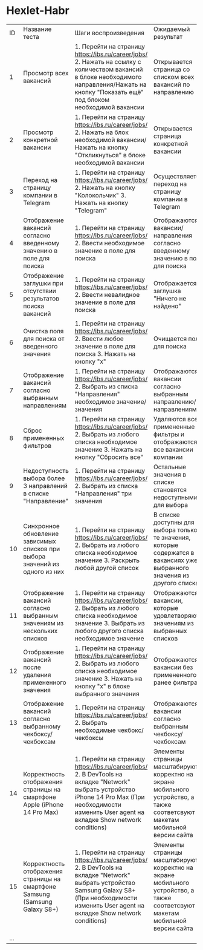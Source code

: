 # Hexlet-Habr

| | | | |
|-|-|-|-|
|ID |Название теста|Шаги воспроизведения|Ожидаемый результат|
|1|Просмотр всех вакансий|1. Перейти на страницу https://ibs.ru/career/jobs/ 2. Нажать на ссылку с количеством вакансий в блоке необходимого направления/Нажать на кнопку "Показать ещё" под блоком необходимой вакансии |Открывается страница со списком всех вакансий по направлению |
|2|Просмотр конкретной вакансии |1. Перейти на страницу https://ibs.ru/career/jobs/ 2. Нажать на блок необходимой вакансии/Нажать на кнопку "Откликнуться" в блоке необходимой вакансии |Открывается страница конкретной вакансии |
|3|Переход на страницу компании в Telegram|1. Перейти на страницу https://ibs.ru/career/jobs/ 2. Нажать на кнопку "Колокольчик"  3. Нажать на кнопку "Telegram"|Осуществляется переход на страницу компании в Telegram|
|4|Отображение вакансий согласно введенному значению в поле для поиска|1. Перейти на страницу https://ibs.ru/career/jobs/ 2. Ввести необходимое значение в поле для поиска|Отображаются вакансии/направления согласно введенному значению в поле для поиска |
|5|Отображение заглушки при отсутствии результатов поиска вакансий|1. Перейти на страницу https://ibs.ru/career/jobs/ 2. Ввести невалидное значение в поле для поиска|Отображается заглушка "Ничего не найдено" |
|6|Очистка поля для поиска от введенного значения|1. Перейти на страницу https://ibs.ru/career/jobs/ 2. Ввести любое значение в поле для поиска 3. Нажать на кнопку "x" |Очищается поле для поиска |
|7|Отображение вакансий согласно выбранным направлениям|1. Перейти на страницу https://ibs.ru/career/jobs/ 2. Выбрать из списка "Направления" необходимое значение/значения |Отображаются вакансии согласно выбранным направлению/направлениям|
|8|Сброс примененных фильтров  |1. Перейти на страницу https://ibs.ru/career/jobs/ 2. Выбрать из любого списка необходимое значение  3. Нажать на кнопку "Сбросить все"|Удаляются все примененные фильтры и отображаются все вакансии компании |
|9|Недоступность выбора более 3 направлений в списке "Направление"|1. Перейти на страницу https://ibs.ru/career/jobs/ 2. Выбрать из списка "Направления" три значения|Остальные значения в списке становятся недоступными для выбора |
|10|Синхронное обновление зависимых списков при выбора значений из одного из них|1. Перейти на страницу https://ibs.ru/career/jobs/ 2. Выбрать из любого списка необходимое значение 3. Раскрыть любой другой список|В списке доступны для выбора только те значения, которые содержатся в вакансиях уже выбранного значения из другого списка |
|11|Отображение вакансий согласно выбранным значениям из нескольких списков|1. Перейти на страницу https://ibs.ru/career/jobs/ 2. Выбрать из любого списка необходимое значение  3. Выбрать из любого другого списка необходимое значение |Отображаются вакансии, которые удовлетворяют значениям из выбранных списков |
|12|Отображение вакансий после удаления примененного значения |1. Перейти на страницу https://ibs.ru/career/jobs/ 2. Выбрать из любого списка необходимое значение  3. Нажать на кнопку "x" в блоке выбранного значения|Отображаются вакансии без примененного ранее фильтра |
|13|Отображение вакансий согласно выбранному чекбоксу/чекбоксам|1. Перейти на страницу https://ibs.ru/career/jobs/ 2. Выбрать необходимые чекбокс/чекбоксы |Отображаются вакансии согласно выбранным чекбоксу/чекбоксам |
|14|Корректность отображения страницы на смартфоне Apple (iPhone 14 Pro Max)|1. Перейти на страницу https://ibs.ru/career/jobs/  2. В DevTools на вкладке "Network" выбрать устройство iPhone 14 Pro Max  (При необходимости изменить User agent на вкладке Show network conditions)|Элементы страницы масштабируются корректно на экране мобильного устройство, а также соответсвуют макетам мобильной версии сайта |
|15|Корректность отображения страницы на смартфоне Samsung (Samsung Galaxy S8+)|1. Перейти на страницу https://ibs.ru/career/jobs/  2. В DevTools на вкладке "Network" выбрать устройство Samsung Galaxy S8+  (При необходимости изменить User agent на вкладке Show network conditions)|Элементы страницы масштабируются корректно на экране мобильного устройство, а также соответсвуют макетам мобильной версии сайта |
|...| | | |
